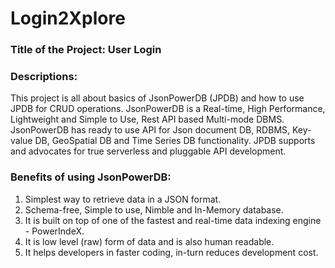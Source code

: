 # Login2Xplore

### Title of the Project: User Login

### Descriptions:

This project is all about basics of JsonPowerDB (JPDB) and how to use JPDB for CRUD operations.
JsonPowerDB is a Real-time, High Performance, Lightweight and Simple to Use, Rest API based Multi-mode DBMS. 
JsonPowerDB has ready to use API for Json document DB, RDBMS, Key-value DB, GeoSpatial DB and Time Series DB 
functionality. JPDB supports and advocates for true serverless and pluggable API development.


### Benefits of using JsonPowerDB:
1. Simplest way to retrieve data in a JSON format.
2. Schema-free, Simple to use, Nimble and In-Memory database.
3. It is built on top of one of the fastest and real-time data indexing engine - PowerIndeX.
4. It is low level (raw) form of data and is also human readable.
5. It helps developers in faster coding, in-turn reduces development cost.
